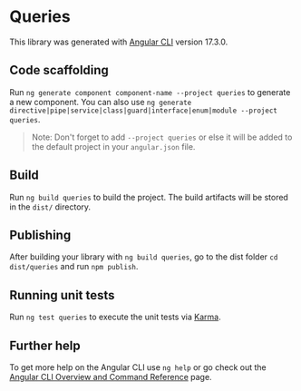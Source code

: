 # Queries

This library was generated with [Angular CLI](https://github.com/angular/angular-cli) version 17.3.0.

## Code scaffolding

Run `ng generate component component-name --project queries` to generate a new component. You can also use `ng generate directive|pipe|service|class|guard|interface|enum|module --project queries`.
> Note: Don't forget to add `--project queries` or else it will be added to the default project in your `angular.json` file. 

## Build

Run `ng build queries` to build the project. The build artifacts will be stored in the `dist/` directory.

## Publishing

After building your library with `ng build queries`, go to the dist folder `cd dist/queries` and run `npm publish`.

## Running unit tests

Run `ng test queries` to execute the unit tests via [Karma](https://karma-runner.github.io).

## Further help

To get more help on the Angular CLI use `ng help` or go check out the [Angular CLI Overview and Command Reference](https://angular.io/cli) page.
